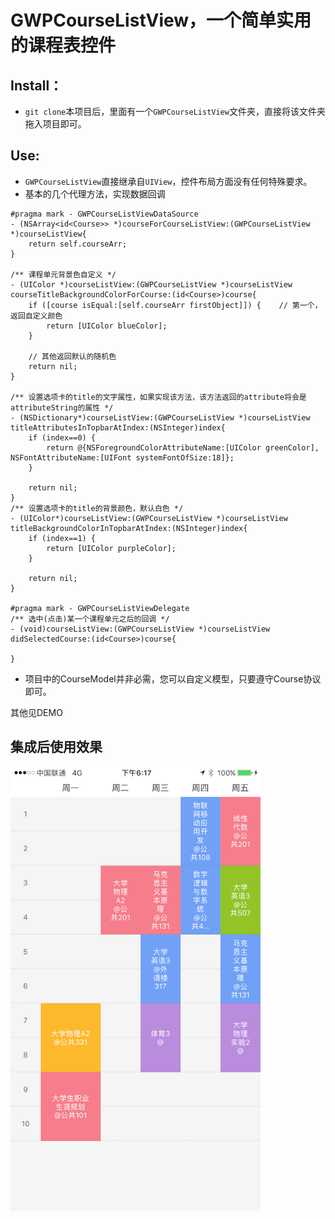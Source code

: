 # GWPCourseListView，一个简单实用的课程表控件

## Install：
- ```git clone```本项目后，里面有一个`GWPCourseListView`文件夹，直接将该文件夹拖入项目即可。

## Use:
- `GWPCourseListView`直接继承自`UIView`，控件布局方面没有任何特殊要求。
- 基本的几个代理方法，实现数据回调

```
#pragma mark - GWPCourseListViewDataSource
- (NSArray<id<Course>> *)courseForCourseListView:(GWPCourseListView *)courseListView{
    return self.courseArr;
}

/** 课程单元背景色自定义 */
- (UIColor *)courseListView:(GWPCourseListView *)courseListView courseTitleBackgroundColorForCourse:(id<Course>)course{
    if ([course isEqual:[self.courseArr firstObject]]) {    // 第一个，返回自定义颜色
        return [UIColor blueColor];
    }
    
    // 其他返回默认的随机色
    return nil;
}

/** 设置选项卡的title的文字属性，如果实现该方法，该方法返回的attribute将会是attributeString的属性 */
- (NSDictionary*)courseListView:(GWPCourseListView *)courseListView titleAttributesInTopbarAtIndex:(NSInteger)index{
    if (index==0) {
        return @{NSForegroundColorAttributeName:[UIColor greenColor], NSFontAttributeName:[UIFont systemFontOfSize:18]};
    }
    
    return nil;
}
/** 设置选项卡的title的背景颜色，默认白色 */
- (UIColor*)courseListView:(GWPCourseListView *)courseListView titleBackgroundColorInTopbarAtIndex:(NSInteger)index{
    if (index==1) {
        return [UIColor purpleColor];
    }
    
    return nil;
}

#pragma mark - GWPCourseListViewDelegate
/** 选中(点击)某一个课程单元之后的回调 */
- (void)courseListView:(GWPCourseListView *)courseListView didSelectedCourse:(id<Course>)course{
    
}
```
- 项目中的CourseModel并非必需，您可以自定义模型，只要遵守Course协议即可。

其他见DEMO

## 集成后使用效果
<img src="img.PNG" width="400px">

